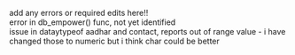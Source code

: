 add any errors or required edits here!! <br>
error in db_empower() func, not yet identified <br>
issue in dataytypeof aadhar and contact, reports out of range value - i have changed those to numeric but i think char could be better
